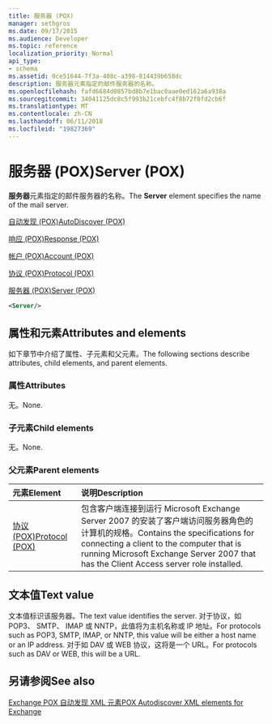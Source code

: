 ```yaml
---
title: 服务器 (POX)
manager: sethgros
ms.date: 09/17/2015
ms.audience: Developer
ms.topic: reference
localization_priority: Normal
api_type:
- schema
ms.assetid: 0ce51644-7f3a-408c-a398-814439b658dc
description: 服务器元素指定的邮件服务器的名称。
ms.openlocfilehash: fafd6684d0857bd8b7e1bac0aae0ed162a6a938a
ms.sourcegitcommit: 34041125dc8c5f993b21cebfc4f8b72f0fd2cb6f
ms.translationtype: MT
ms.contentlocale: zh-CN
ms.lasthandoff: 06/11/2018
ms.locfileid: "19827369"
---
```

# <a name="server-pox"></a><span data-ttu-id="6875c-103">服务器 (POX)</span><span class="sxs-lookup"><span data-stu-id="6875c-103">Server (POX)</span></span>

<span data-ttu-id="6875c-104">**服务器**元素指定的邮件服务器的名称。</span><span class="sxs-lookup"><span data-stu-id="6875c-104">The **Server** element specifies the name of the mail server.</span></span> 
  
[<span data-ttu-id="6875c-105">自动发现 (POX)</span><span class="sxs-lookup"><span data-stu-id="6875c-105">AutoDiscover (POX)</span></span>](autodiscover-pox.md)
  
[<span data-ttu-id="6875c-106">响应 (POX)</span><span class="sxs-lookup"><span data-stu-id="6875c-106">Response (POX)</span></span>](response-pox.md)
  
[<span data-ttu-id="6875c-107">帐户 (POX)</span><span class="sxs-lookup"><span data-stu-id="6875c-107">Account (POX)</span></span>](account-pox.md)
  
[<span data-ttu-id="6875c-108">协议 (POX)</span><span class="sxs-lookup"><span data-stu-id="6875c-108">Protocol (POX)</span></span>](protocol-pox.md)
  
[<span data-ttu-id="6875c-109">服务器 (POX)</span><span class="sxs-lookup"><span data-stu-id="6875c-109">Server (POX)</span></span>](server-pox.md)
  
```xml
<Server/>
```

## <a name="attributes-and-elements"></a><span data-ttu-id="6875c-110">属性和元素</span><span class="sxs-lookup"><span data-stu-id="6875c-110">Attributes and elements</span></span>

<span data-ttu-id="6875c-111">如下章节中介绍了属性、子元素和父元素。</span><span class="sxs-lookup"><span data-stu-id="6875c-111">The following sections describe attributes, child elements, and parent elements.</span></span>
  
### <a name="attributes"></a><span data-ttu-id="6875c-112">属性</span><span class="sxs-lookup"><span data-stu-id="6875c-112">Attributes</span></span>

<span data-ttu-id="6875c-113">无。</span><span class="sxs-lookup"><span data-stu-id="6875c-113">None.</span></span>
  
### <a name="child-elements"></a><span data-ttu-id="6875c-114">子元素</span><span class="sxs-lookup"><span data-stu-id="6875c-114">Child elements</span></span>

<span data-ttu-id="6875c-115">无。</span><span class="sxs-lookup"><span data-stu-id="6875c-115">None.</span></span>
  
### <a name="parent-elements"></a><span data-ttu-id="6875c-116">父元素</span><span class="sxs-lookup"><span data-stu-id="6875c-116">Parent elements</span></span>

|<span data-ttu-id="6875c-117">**元素**</span><span class="sxs-lookup"><span data-stu-id="6875c-117">**Element**</span></span>|<span data-ttu-id="6875c-118">**说明**</span><span class="sxs-lookup"><span data-stu-id="6875c-118">**Description**</span></span>|
|:-----|:-----|
|[<span data-ttu-id="6875c-119">协议 (POX)</span><span class="sxs-lookup"><span data-stu-id="6875c-119">Protocol (POX)</span></span>](protocol-pox.md) <br/> |<span data-ttu-id="6875c-120">包含客户端连接到运行 Microsoft Exchange Server 2007 的安装了客户端访问服务器角色的计算机的规格。</span><span class="sxs-lookup"><span data-stu-id="6875c-120">Contains the specifications for connecting a client to the computer that is running Microsoft Exchange Server 2007 that has the Client Access server role installed.</span></span>  <br/> |
   
## <a name="text-value"></a><span data-ttu-id="6875c-121">文本值</span><span class="sxs-lookup"><span data-stu-id="6875c-121">Text value</span></span>

<span data-ttu-id="6875c-122">文本值标识该服务器。</span><span class="sxs-lookup"><span data-stu-id="6875c-122">The text value identifies the server.</span></span> <span data-ttu-id="6875c-123">对于协议，如 POP3、 SMTP、 IMAP 或 NNTP，此值将为主机名称或 IP 地址。</span><span class="sxs-lookup"><span data-stu-id="6875c-123">For protocols such as POP3, SMTP, IMAP, or NNTP, this value will be either a host name or an IP address.</span></span> <span data-ttu-id="6875c-124">对于如 DAV 或 WEB 协议，这将是一个 URL。</span><span class="sxs-lookup"><span data-stu-id="6875c-124">For protocols such as DAV or WEB, this will be a URL.</span></span>
  
## <a name="see-also"></a><span data-ttu-id="6875c-125">另请参阅</span><span class="sxs-lookup"><span data-stu-id="6875c-125">See also</span></span>



[<span data-ttu-id="6875c-126">Exchange POX 自动发现 XML 元素</span><span class="sxs-lookup"><span data-stu-id="6875c-126">POX Autodiscover XML elements for Exchange</span></span>](pox-autodiscover-xml-elements-for-exchange.md)

